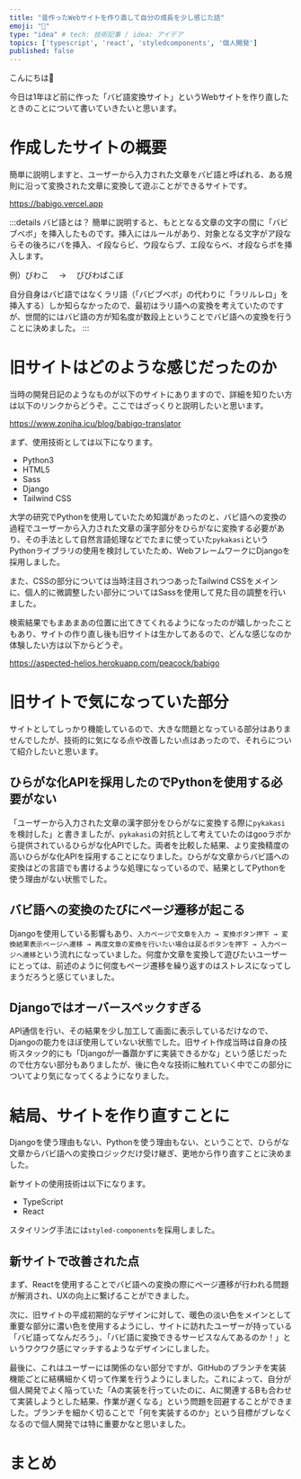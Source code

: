 ```yaml
---
title: "昔作ったWebサイトを作り直して自分の成長を少し感じた話"
emoji: "🕺"
type: "idea" # tech: 技術記事 / idea: アイデア
topics: ['typescript', 'react', 'styledcomponents', '個人開発']
published: false
---
```


こんにちは👋

今日は1年ほど前に作った「バビ語変換サイト」というWebサイトを作り直したときのことについて書いていきたいと思います。

# 作成したサイトの概要

簡単に説明しますと、ユーザーから入力された文章をバビ語と呼ばれる、ある規則に沿って変換された文章に変換して遊ぶことができるサイトです。

https://babigo.vercel.app

:::details バビ語とは？
簡単に説明すると、もととなる文章の文字の間に「バビブベボ」を挿入したものです。挿入にはルールがあり、対象となる文字がア段ならその後ろにバを挿入、イ段ならビ、ウ段ならブ、エ段ならベ、オ段ならボを挿入します。

例）びわこ　 → 　びびわばこぼ

自分自身はバビ語ではなくラリ語（「バビブベボ」の代わりに「ラリルレロ」を挿入する）しか知らなかったので、最初はラリ語への変換を考えていたのですが、世間的にはバビ語の方が知名度が数段上ということでバビ語への変換を行うことに決めました。
:::

# 旧サイトはどのような感じだったのか

当時の開発日記のようなものが以下のサイトにありますので、詳細を知りたい方は以下のリンクからどうぞ。ここではざっくりと説明したいと思います。

https://www.zoniha.icu/blog/babigo-translator

まず、使用技術としては以下になります。

- Python3
- HTML5
- Sass
- Django
- Tailwind CSS

大学の研究でPythonを使用していたため知識があったのと、バビ語への変換の過程でユーザーから入力された文章の漢字部分をひらがなに変換する必要があり、その手法として自然言語処理などでたまに使っていた`pykakasi`というPythonライブラリの使用を検討していたため、WebフレームワークにDjangoを採用しました。

また、CSSの部分については当時注目されつつあったTailwind CSSをメインに、個人的に微調整したい部分についてはSassを使用して見た目の調整を行いました。

検索結果でもまあまあの位置に出てきてくれるようになったのが嬉しかったこともあり、サイトの作り直し後も旧サイトは生かしてあるので、どんな感じなのか体験したい方は以下からどうぞ。

https://aspected-helios.herokuapp.com/peacock/babigo

# 旧サイトで気になっていた部分

サイトとしてしっかり機能しているので、大きな問題となっている部分はありませんでしたが、技術的に気になる点や改善したい点はあったので、それらについて紹介したいと思います。

## ひらがな化APIを採用したのでPythonを使用する必要がない

「ユーザーから入力された文章の漢字部分をひらがなに変換する際に`pykakasi`を検討した」と書きましたが、`pykakasi`の対抗として考えていたのはgooラボから提供されているひらがな化APIでした。両者を比較した結果、より変換精度の高いひらがな化APIを採用することになりました。ひらがな文章からバビ語への変換はどの言語でも書けるような処理になっているので、結果としてPythonを使う理由がない状態でした。

## バビ語への変換のたびにページ遷移が起こる

Djangoを使用している影響もあり、`入力ページで文章を入力 → 変換ボタン押下 → 変換結果表示ページへ遷移 → 再度文章の変換を行いたい場合は戻るボタンを押下 → 入力ページへ遷移`という流れになっていました。何度か文章を変換して遊びたいユーザーにとっては、前述のように何度もページ遷移を繰り返すのはストレスになってしまうだろうと感じていました。

## Djangoではオーバースペックすぎる

API通信を行い、その結果を少し加工して画面に表示しているだけなので、Djangoの能力をほぼ使用していない状態でした。旧サイト作成当時は自身の技術スタック的にも「Djangoが一番躓かずに実装できるかな」という感じだったので仕方ない部分もありましたが、後に色々な技術に触れていく中でこの部分についてより気になってくるようになりました。

# 結局、サイトを作り直すことに

Djangoを使う理由もない、Pythonを使う理由もない、ということで、ひらがな文章からバビ語への変換ロジックだけ受け継ぎ、更地から作り直すことに決めました。

新サイトの使用技術は以下になります。

- TypeScript
- React

スタイリング手法には`styled-components`を採用しました。

## 新サイトで改善された点

まず、Reactを使用することでバビ語への変換の際にページ遷移が行われる問題が解消され、UXの向上に繋げることができました。

次に、旧サイトの平成初期的なデザインに対して、暖色の淡い色をメインとして重要な部分に濃い色を使用するようにし、サイトに訪れたユーザーが持っている「バビ語ってなんだろう」、「バビ語に変換できるサービスなんてあるのか！」というワクワク感にマッチするようなデザインにしました。

最後に、これはユーザーには関係のない部分ですが、GitHubのブランチを実装機能ごとに結構細かく切って作業を行うようにしました。これによって、自分が個人開発でよく陥っていた「Aの実装を行っていたのに、Aに関連するBも合わせて実装しようとした結果、作業が遅くなる」という問題を回避することができました。ブランチを細かく切ることで「何を実装するのか」という目標がブレなくなるので個人開発では特に重要かなと思いました。

# まとめ

